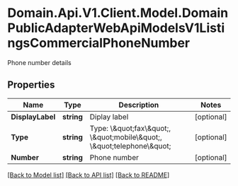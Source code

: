 # Domain.Api.V1.Client.Model.DomainPublicAdapterWebApiModelsV1ListingsCommercialPhoneNumber
Phone number details
## Properties

Name | Type | Description | Notes
------------ | ------------- | ------------- | -------------
**DisplayLabel** | **string** | Diplay label | [optional] 
**Type** | **string** | Type: \\\&quot;fax\\\&quot;, \\\&quot;mobile\\\&quot;, \\\&quot;telephone\\\&quot; | [optional] 
**Number** | **string** | Phone number | [optional] 

[[Back to Model list]](../README.md#documentation-for-models) [[Back to API list]](../README.md#documentation-for-api-endpoints) [[Back to README]](../README.md)

